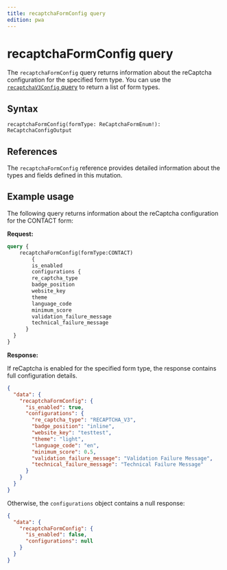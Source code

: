 ```yaml
---
title: recaptchaFormConfig query
edition: pwa
---
```


# recaptchaFormConfig query

The `recaptchaFormConfig` query returns information about the reCaptcha configuration for the specified form type. You can use the [`recaptchaV3Config` query](recaptcha-v3-config.md) to return a list of form types.

## Syntax

`recaptchaFormConfig(formType: ReCaptchaFormEnum!): ReCaptchaConfigOutput`

## References

The `recaptchaFormConfig` reference provides detailed information about the types and fields defined in this mutation.

## Example usage

The following query returns information about the reCaptcha configuration for the CONTACT form:

**Request:**

```graphql
query {
    recaptchaFormConfig(formType:CONTACT)
		{
    	is_enabled
    	configurations {
        re_captcha_type
        badge_position
        website_key
        theme
        language_code
        minimum_score
        validation_failure_message
        technical_failure_message
      }
  }
}
```

**Response:**

If reCaptcha is enabled for the specified form type, the response contains full configuration details.

```json
{
  "data": {
    "recaptchaFormConfig": {
      "is_enabled": true,
      "configurations": {
        "re_captcha_type": "RECAPTCHA_V3",
        "badge_position": "inline",
        "website_key": "testtest",
        "theme": "light",
        "language_code": "en",
        "minimum_score": 0.5,
        "validation_failure_message": "Validation Failure Message",
        "technical_failure_message": "Technical Failure Message"
      }
    }
  }
}
```

Otherwise, the `configurations` object contains a null response:

```json
{
  "data": {
    "recaptchaFormConfig": {
      "is_enabled": false,
      "configurations": null
    }
  }
}
```

